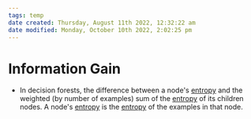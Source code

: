```yaml
---
tags: temp
date created: Thursday, August 11th 2022, 12:32:22 am
date modified: Monday, October 10th 2022, 2:02:25 pm
---
```


# Information Gain
- In decision forests, the difference between a node's [entropy](Entropy.md) and the weighted (by number of examples) sum of the [entropy](Entropy.md) of its children nodes. A node's [entropy](Entropy.md) is the [entropy](Entropy.md) of the examples in that node.



